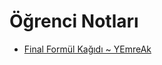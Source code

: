 # Öğrenci Notları

<!--Index-->

- [Final Formül Kağıdı ~ YEmreAk](./Final%20Form%C3%BCl%20Ka%C4%9F%C4%B1d%C4%B1%20~%20YEmreAk.pdf)

<!--Index-->
